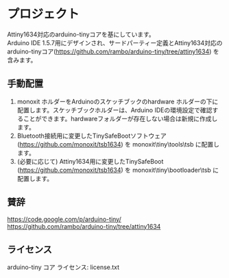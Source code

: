 # プロジェクト
Attiny1634対応のarduino-tinyコアを基にしています。  
Arduino IDE 1.5.7用にデザインされ、サードパーティー定義とAttiny1634対応のarduino-tinyコア(https://github.com/rambo/arduino-tiny/tree/attiny1634) を含みます。

## 手動配置
1. monoxit ホルダーをArduinoのスケッチブックのhardware ホルダーの下に配置します。スケッチブックホルダーは、Arduino IDEの環境設定で確認することができます。hardwareフォルダーが存在しない場合は新規に作成します。
2. Bluetooth接続用に変更したTinySafeBootソフトウェア (https://github.com/monoxit/tsb1634) を monoxit\tiny\tools\tsb に配置します。
3. (必要に応じて) Attiny1634用に変更したTinySafeBoot (https://github.com/monoxit/tsb1634) を monoxit\tiny\bootloader\tsb に配置します。

## 賛辞
https://code.google.com/p/arduino-tiny/  
https://github.com/rambo/arduino-tiny/tree/attiny1634

## ライセンス
arduino-tiny コア ライセンス: license.txt
